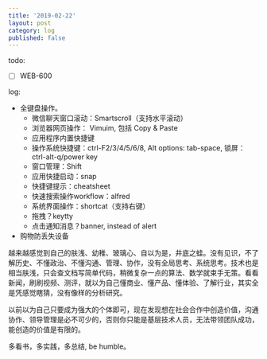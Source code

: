 ```yaml
---
title: '2019-02-22'
layout: post
category: log
published: false
---
```


todo:

- [ ] WEB-600

log:

- 全键盘操作。
	- 微信聊天窗口滚动：Smartscroll（支持水平滚动）
	- 浏览器网页操作：	Vimuim, 包括 Copy & Paste
	- 应用程序内置快捷键
	- 操作系统快捷键：ctrl-F2/3/4/5/6/8, Alt options: tab-space, 锁屏：ctrl-alt-q/power key
	- 窗口管理：Shift
	- 应用快捷启动：snap
	- 快捷键提示：cheatsheet
	- 快速搜索操作workflow：alfred
	- 系统界面操作：shortcat（支持右键）
	- 拖拽？keytty
	- 点击通知消息？banner, instead of alert
- 购物防丢失设备

越来越感觉到自己的肤浅、幼稚、玻璃心、自以为是，井底之蛙。没有见识，不了解历史、不懂政治、不懂沟通、管理、协作，没有全局思考、系统思考。技术也是相当肤浅，只会查文档写简单代码，稍微复杂一点的算法、数学就束手无策。看看新闻，刷刷视频、测评，就以为自己懂商业、懂产品、懂体验、了解行业，其实全是凭感觉瞎猜，没有像样的分析研究。

以前以为自己只要成为强大的个体即可，现在发现想在社会合作中创造价值，沟通协作、领导管理是必不可少的，否则你只能是基层技术人员，无法带领团队成功，能创造的价值是有限的。

多看书，多实践，多总结, be humble。
